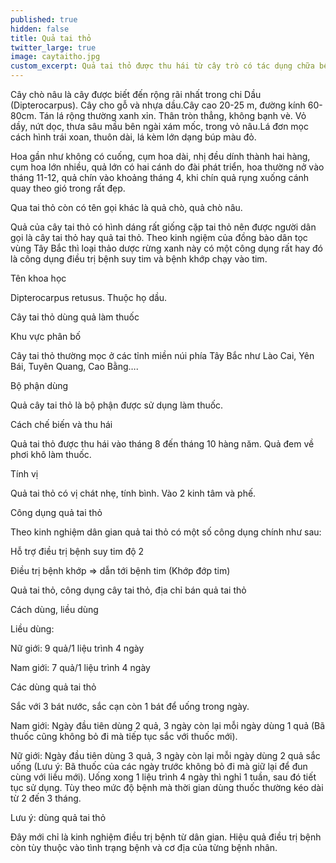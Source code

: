 ```yaml
---
published: true
hidden: false
title: Quả tai thỏ
twitter_large: true
image: caytaitho.jpg
custom_excerpt: Quả tai thỏ được thu hái từ cây trò có tác dụng chữa bệnh tim mạch khá hiệu quả, với 2 quả tai thỏ trên ngày.
---
```


Cây chò nâu là cây được biết đến rộng rãi nhất trong chi Dầu (Dipterocarpus). Cây cho gỗ và nhựa dầu.Cây cao 20-25 m, đường kính 60-80cm. Tán lá rộng thường xanh xỉn. Thân tròn thẳng, không bạnh vè. Vỏ dầy, nứt dọc, thưa sâu mầu bên ngài xám mốc, trong vỏ nâu.Lá đơn mọc cách hình trái xoan, thuôn dài, lá kèm lớn dạng búp màu đỏ.

Hoa gần như không có cuống, cụm hoa dài, nhị đều dính thành hai hàng, cụm hoa lớn nhiều, quả lớn có hai cánh do đài phát triển, hoa thường nở vào tháng 11-12, quả chín vào khoảng tháng 4, khi chín quả rụng xuống cánh quay theo gió trong rất đẹp.

Qua tai thỏ còn có tên gọi khác là quả chò, quả chò nâu.

Quả của cây tai thỏ có hình dáng rất giống cặp tai thỏ nên được người dân gọi là cây tai thỏ hay quả tai thỏ. Theo kinh ngiệm của đồng bào dân tọc vùng Tây Bắc thì loại thảo dược rừng xanh này có một công dụng rất hay đó là công dụng điều trị bệnh suy tim và bệnh khớp chạy vào tim.

Tên khoa học

Dipterocarpus retusus. Thuộc họ dầu.

Cây tai thỏ dùng quả làm thuốc

Khu vực phân bố

Cây tai thỏ thường mọc ở các tỉnh miền núi phía Tây Bắc như Lào Cai, Yên Bái, Tuyên Quang, Cao Bằng….

Bộ phận dùng

Quả cây tai thỏ là bộ phận được sử dụng làm thuốc.

Cách chế biến và thu hái

Quả tai thỏ được thu hái vào tháng 8 đến tháng 10 hàng năm. Quả đem về phơi khô làm thuốc.

Tính vị

Quả tai thỏ có vị chát nhẹ, tính bình. Vào 2 kinh tâm và phế.

Công dụng quả tai thỏ

Theo kinh nghiệm dân gian quả tai thỏ có một số công dụng chính như sau:

Hỗ trợ điều trị bệnh suy tim độ 2

Điều trị bệnh khớp => dẫn tới bệnh tim (Khớp đớp tim)

Quả tai thỏ, công dụng cây tai thỏ, địa chỉ bán quả tai thỏ

Cách dùng, liều dùng

Liều dùng:

Nữ giới: 9 quả/1 liệu trình 4 ngày

Nam giới: 7 quả/1 liệu trình 4 ngày

Các dùng quả tai thỏ

Sắc với 3 bát nước, sắc cạn còn 1 bát để uống trong ngày.

Nam giới: Ngày đầu tiên dùng 2 quả, 3 ngày còn lại mỗi ngày dùng 1 quả (Bã thuốc cũng không bỏ đi mà tiếp tục sắc với thuốc mới).

Nữ giới: Ngày đầu tiên dùng 3 quả, 3 ngày còn lại mỗi ngày dùng 2 quả sắc uống (Lưu ý: Bã thuốc của các ngày trước không bỏ đi mà giữ lại để đun cùng với liều mới). Uống xong 1 liệu trình 4 ngày thì nghỉ 1 tuần, sau đó tiết tục sử dụng. Tùy theo mức độ bệnh mà thời gian dùng thuốc thường kéo dài từ 2 đến 3 tháng.

Lưu ý: dùng quả tai thỏ

Đây mới chỉ là kinh nghiệm điều trị bệnh từ dân gian. Hiệu quả điều trị bệnh còn tùy thuộc vào tình trạng bệnh và cơ địa của từng bệnh nhân.